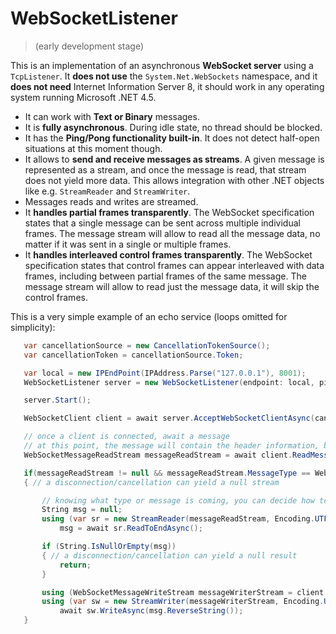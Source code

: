 WebSocketListener 
=================

> (early development stage)

This is an implementation of an asynchronous **WebSocket server** using a `TcpListener`. It **does not use** the `System.Net.WebSockets` namespace, and it **does not need** Internet Information Server 8, it should work in any operating system running Microsoft .NET 4.5.

 * It can work with **Text or Binary** messages.
 * It is **fully asynchronous**. During idle state, no thread should be blocked.
 * It has the **Ping/Pong functionality built-in**. It does not detect half-open situations at this moment though.
 * It allows to **send and receive messages as streams**. A given message is represented as a stream, and once the message is read, that stream does not yield more data. This allows integration with other .NET objects like e.g. `StreamReader` and `StreamWriter`.
 * Messages reads and writes are streamed.
 * It **handles partial frames transparently**. The WebSocket specification states that a single message can be sent across multiple individual frames. The message stream will allow to read all the message data, no matter if it was sent in a single or multiple frames.
 * It **handles interleaved control frames transparently**. The WebSocket specification states that control frames can appear interleaved with data frames, including between partial frames of the same message. The message stream will allow to read just the message data, it will skip the control frames.

This is a very simple example of an echo service (loops omitted for simplicity):

```cs
   var cancellationSource = new CancellationTokenSource();
   var cancellationToken = cancellationSource.Token;

   var local = new IPEndPoint(IPAddress.Parse("127.0.0.1"), 8001);
   WebSocketListener server = new WebSocketListener(endpoint: local, pingInterval: TimeSpan.FromSeconds(2));

   server.Start();

   WebSocketClient client = await server.AcceptWebSocketClientAsync(cancellationToken);

   // once a client is connected, await a message
   // at this point, the message will contain the header information, but not the content
   WebSocketMessageReadStream messageReadStream = await client.ReadMessageAsync(cancellationToken);

   if(messageReadStream != null && messageReadStream.MessageType == WebSocketMessageType.Text)
   { // a disconnection/cancellation can yield a null stream

       // knowing what type or message is coming, you can decide how to read it
       String msg = null;
       using (var sr = new StreamReader(messageReadStream, Encoding.UTF8)) // WebSockets uses UTF8 for text
           msg = await sr.ReadToEndAsync();

       if (String.IsNullOrEmpty(msg))
       { // a disconnection/cancellation can yield a null result 
           return;
       }

       using (WebSocketMessageWriteStream messageWriterStream = client.CreateMessageWriter(WebSocketMessageType.Text))
       using (var sw = new StreamWriter(messageWriterStream, Encoding.UTF8))
           await sw.WriteAsync(msg.ReverseString());
   }

```

